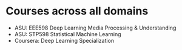 # Courses across all domains

- ASU: EEE598 Deep Learning Media Processing & Understanding
- ASU: STP598 Statistical Machine Learning
- Coursera: Deep Learning Specialization
